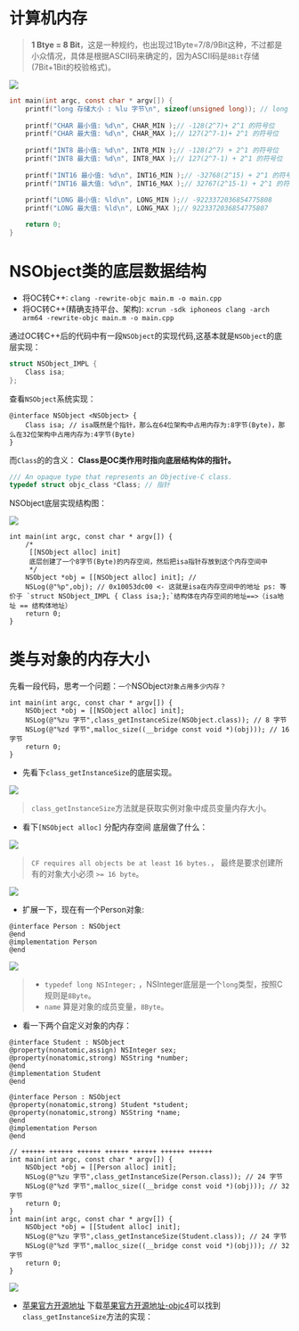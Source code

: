 # 计算机内存

> **1 Btye = 8 Bit**，这是一种规约，也出现过1Byte=7/8/9Bit这种，不过都是小众情况，具体是根据ASCII码来确定的，因为ASCII码是`8Bit`存储(7Bit+1Bit的校验格式)。

<img src="/assets/images/tutorial/12.png"/>

```c
int main(int argc, const char * argv[]) {
    printf("long 存储大小 : %lu 字节\n", sizeof(unsigned long)); // long 存储大小 : 8 字节
    
    printf("CHAR 最小值: %d\n", CHAR_MIN );// -128(2^7)+ 2^1 的符号位
    printf("CHAR 最大值: %d\n", CHAR_MAX );// 127(2^7-1)+ 2^1 的符号位
    
    printf("INT8 最小值: %d\n", INT8_MIN );// -128(2^7) + 2^1 的符号位
    printf("INT8 最大值: %d\n", INT8_MAX );// 127(2^7-1) + 2^1 的符号位
    
    printf("INT16 最小值: %d\n", INT16_MIN );// -32768(2^15) + 2^1 的符号位
    printf("INT16 最大值: %d\n", INT16_MAX );// 32767(2^15-1) + 2^1 的符号位
    
    printf("LONG 最小值: %ld\n", LONG_MIN );// -9223372036854775808
    printf("LONG 最大值: %ld\n", LONG_MAX );// 9223372036854775807

    return 0;
}
```

# NSObject类的底层数据结构

* 将OC转C++: `clang -rewrite-objc main.m -o main.cpp`
* 将OC转C++(精确支持平台、架构): `xcrun -sdk iphoneos clang -arch arm64 -rewrite-objc main.m -o main.cpp`

通过OC转C++后的代码中有一段`NSObject`的实现代码,这基本就是`NSObject`的底层实现：

```c++
struct NSObject_IMPL {
    Class isa;
};
```

查看`NSObject`系统实现：

```objc
@interface NSObject <NSObject> {
    Class isa; // isa既然是个指针，那么在64位架构中占用内存为:8字节(Byte)，那么在32位架构中占用内存为:4字节(Byte)
}
```

而`Class`的的含义： **Class是OC类作用时指向底层结构体的指针。**

```c++
/// An opaque type that represents an Objective-C class.
typedef struct objc_class *Class; // 指针
```

NSObject底层实现结构图：

<img src="/assets/images/tutorial/13.png"/>

```objc
int main(int argc, const char * argv[]) {
    /*
     [[NSObject alloc] init]
     底层创建了一个8字节(Byte)的内存空间，然后把isa指针存放到这个内存空间中
     */
    NSObject *obj = [[NSObject alloc] init]; //
    NSLog(@"%p",obj); // 0x10053dc00 <- 这就是isa在内存空间中的地址 ps: 等价于 `struct NSObject_IMPL { Class isa;};`结构体在内存空间的地址==>（isa地址 == 结构体地址）
    return 0;
}
```


# 类与对象的内存大小

先看一段代码，思考一个问题：`一个`NSObject`对象占用多少内存？`

```objc
int main(int argc, const char * argv[]) {
    NSObject *obj = [[NSObject alloc] init];
    NSLog(@"%zu 字节",class_getInstanceSize(NSObject.class)); // 8 字节
    NSLog(@"%zd 字节",malloc_size((__bridge const void *)(obj))); // 16 字节
    return 0;
}
```

* 先看下`class_getInstanceSize`的底层实现。

<img src="/assets/images/tutorial/14.png"/>

> `class_getInstanceSize`方法就是获取实例对象中成员变量内存大小。

* 看下`[NSObject alloc]` 分配内存空间 底层做了什么：

<img src="/assets/images/tutorial/15.png"/>

> `CF requires all objects be at least 16 bytes.`， 最终是要求创建所有的对象大小必须 `>= 16 byte`。

<img src="/assets/images/tutorial/16.png"/>

* 扩展一下，现在有一个Person对象:

```objc
@interface Person : NSObject
@end
@implementation Person
@end
```

<img src="/assets/images/tutorial/17.png"/>

>* `typedef long NSInteger;` ，NSInteger底层是一个`long`类型，按照C规则是`8Byte`。
>* `name` 算是对象的成员变量，`8Byte`。

* 看一下两个自定义对象的内存：

```objc
@interface Student : NSObject
@property(nonatomic,assign) NSInteger sex;
@property(nonatomic,strong) NSString *number;
@end
@implementation Student
@end

@interface Person : NSObject
@property(nonatomic,strong) Student *student;
@property(nonatomic,strong) NSString *name;
@end
@implementation Person
@end

// ++++++ ++++++ ++++++ ++++++ ++++++ ++++++ ++++++
int main(int argc, const char * argv[]) {
    NSObject *obj = [[Person alloc] init];
    NSLog(@"%zu 字节",class_getInstanceSize(Person.class)); // 24 字节
    NSLog(@"%zd 字节",malloc_size((__bridge const void *)(obj))); // 32 字节
    return 0;
}
int main(int argc, const char * argv[]) {
    NSObject *obj = [[Student alloc] init];
    NSLog(@"%zu 字节",class_getInstanceSize(Student.class)); // 24 字节
    NSLog(@"%zd 字节",malloc_size((__bridge const void *)(obj))); // 32 字节
    return 0;
}
```

<img src="/assets/images/tutorial/18.png"/>

* [苹果官方开源地址](https://opensource.apple.com/tarballs/)
下载[苹果官方开源地址-objc4](https://opensource.apple.com/tarballs/objc4/)可以找到`class_getInstanceSize`方法的实现：












































